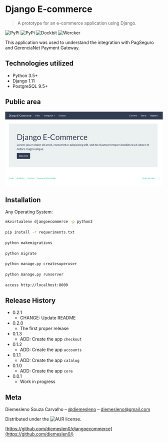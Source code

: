 # Django E-commerce
> A prototype for an e-commerce application using Django. 

![PyPi][python-image]
![PyPi][status-image]
![Dockbit][deploy-image]
![Wercker][build-image]

This application was used to understand the integration with PagSeguro and GerenciaNet Payment Gateway.

## Technologies utilized
* Python 3.5+
* Django 1.11
* PostgreSQL 9.5+

## Public area
![](public.png)


## Installation

Any Operating System:

```sh
mkvirtualenv djangoecommerce -p python3

pip install -r requeriments.txt

python makemigrations

python migrate

python manage.py createsuperuser

python manage.py runserver

access http://localhost:8000
```

## Release History

* 0.2.1
    * CHANGE: Update README
* 0.2.0
    * The first proper release
* 0.1.3
	* ADD: Create the app `checkout`
* 0.1.2
	* ADD: Create the app `accounts`
* 0.1.1
    * ADD: Create the app `catalog`
* 0.1.0
    * ADD: Create the app `core` 
* 0.0.1
    * Work in progress

## Meta

Diemesleno Souza Carvalho – [@diemesleno](https://twitter.com/diemesleno) – diemesleno@gmail.com

Distributed under the ![AUR][gpl-image] license. 

[https://github.com/diemeslen0/djangoecommerce](https://github.com/diemeslen0/)

[python-image]: https://img.shields.io/pypi/pyversions/Django.svg?style=flat-square
[gpl-image]: https://img.shields.io/aur/license/yaourt.svg?style=flat-square
[status-image]: https://img.shields.io/pypi/status/Django.svg?style=flat-square
[build-image]: https://img.shields.io/wercker/ci/wercker/docs.svg
[deploy-image]: https://img.shields.io/dockbit/DockbitStatus/health.svg?token=TvavttxFHJ4qhnKstDxrvBXM&style=flat-square
